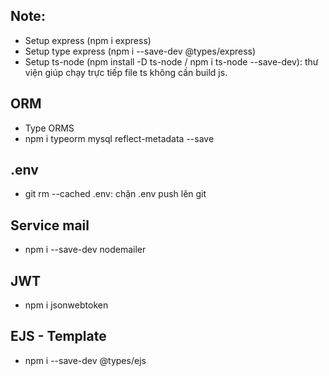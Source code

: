## Note:

-   Setup express (npm i express)
-   Setup type express (npm i --save-dev @types/express)
-   Setup ts-node (npm install -D ts-node / npm i ts-node --save-dev): thư viện giúp chạy trực tiếp file ts không cần build js.

## ORM

-   Type ORMS
-   npm i typeorm mysql reflect-metadata --save

## .env

-   git rm --cached .env: chặn .env push lên git

## Service mail

-   npm i --save-dev nodemailer

## JWT

-   npm i jsonwebtoken

## EJS - Template

-   npm i --save-dev @types/ejs
